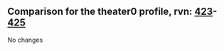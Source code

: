 ## Comparison for the theater0 profile, rvn: [423](https://github.com/PRO100KatYT/FortniteProfileRevisions/tree/main/profiles/theater0/423%20theater0.json)-[425](https://github.com/PRO100KatYT/FortniteProfileRevisions/tree/main/profiles/theater0/425%20theater0.json)

No changes
